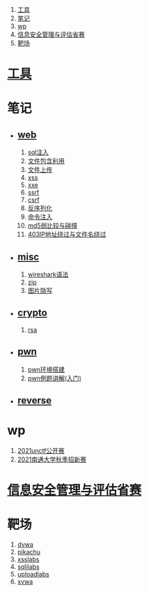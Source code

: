 1. [工具](#工具)
2. [笔记](#笔记)
3. [wp](#wp)
4. [信息安全管理与评估省赛](#信息安全管理与评估省赛)
5. [靶场](#靶场)



# [工具](./yyy/常用工具.md)
#  笔记
+ ## [web]()
    1. [sql注入](./web/sql注入.md)
    2. [文件包含利用](./web/文件包含.md)
    3. [文件上传](./web/文件上传漏洞.md)
    4. [xss](./web/)
    5. [xxe](./web/)
    6. [ssrf](./web/)
    7. [csrf](./web/)
    8. [反序列化](./web/反序列化.md)
    9. [命令注入](./web/命令注入.md)
    10. [md5弱比较与碰撞](./web/md5.md)
    11. [403IP地址绕过与文件名绕过](./web/403IP地址绕过与文件名绕过.md)
+ ## [misc]()
    1. [wireshark语法](./misc/流量分析.md)
    2. [zip](./misc/zip.md)
    3. [图片隐写](./misc/图片隐写.md)
+ ## [crypto](./crypto/crypto.md)
    1. [rsa](./crypto/RSA.html)
+ ## [pwn]()
    1. [pwn环境搭建](./pwn/pwn基础/PWN环境搭建.md)
    2. [pwn例题讲解(入门)](./pwn/pwn基础/PWN例题讲解.md)
+ ## [reverse]()
# wp
1. [2021unctf公开赛](./wp/2021unctf公开赛/README.md)
2. [2021南通大学秋季招新赛](./wp/2021南通大学秋季招新赛/README.md)
# [信息安全管理与评估省赛](./yyy/省赛内容.md)
# 靶场
1. [dvwa](./靶场/dvwa通关.md)
2. [pikachu](./靶场/pikachu.md)
3. [xsslabs](./靶场/xss闯关.md)
4. [sqlilabs](./靶场/sqlilabs/sqlilabs.md)
5. [uploadlabs](./靶场/uploadlabs/uploadlabs.md)
6. [xvwa](./靶场/xvwa/xvwa.md)